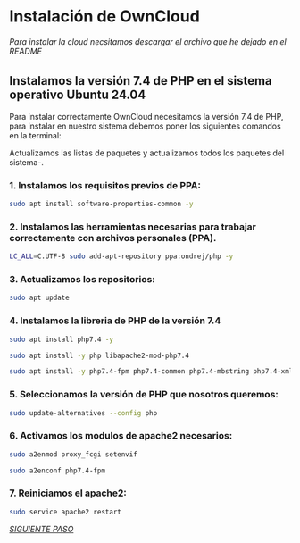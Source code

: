 # Instalación de OwnCloud

###### *Para instalar la cloud necsitamos descargar el archivo que he dejado en el README*

## Instalamos la versión 7.4 de PHP en el sistema operativo Ubuntu 24.04

Para instalar correctamente OwnCloud necesitamos la versión 7.4 de PHP, para  instalar en nuestro sistema debemos poner los siguientes comandos en la terminal:

Actualizamos las listas de paquetes y actualizamos todos los paquetes del sistema-. 

### **1. Instalamos los requisitos previos de PPA:**
```bash
sudo apt install software-properties-common -y
```

### **2. Instalamos las herramientas necesarias para trabajar correctamente con archivos personales (PPA).**
```bash
LC_ALL=C.UTF-8 sudo add-apt-repository ppa:ondrej/php -y
```

### **3. Actualizamos los repositorios:**
```bash
sudo apt update
```

### **4. Instalamos la libreria de PHP de la versión 7.4**
```bash
sudo apt install php7.4 -y
```
```bash
sudo apt install -y php libapache2-mod-php7.4
```

```bash
sudo apt install -y php7.4-fpm php7.4-common php7.4-mbstring php7.4-xmlrpc php7.4-soap php7.4-gd php7.4-xml php7.4-intl php7.4-mysql php7.4-cli php7.4-ldap php7.4-zip php7.4-curl
```

### **5. Seleccionamos la versión de PHP que nosotros queremos:**
```bash
sudo update-alternatives --config php
```

### **6. Activamos los modulos de apache2 necesarios:**
```bash
sudo a2enmod proxy_fcgi setenvif
```

```bash
sudo a2enconf php7.4-fpm
```

### **7. Reiniciamos el apache2:**
```bash
sudo service apache2 restart
```
[*SIGUIENTE PASO*](https://github.com/peache2/OwnCloud.md/blob/main/aplicaci%C3%B3n-web.md)
